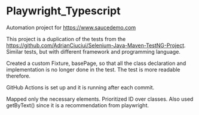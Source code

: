 # Playwright_Typescript

Automation project for https://www.saucedemo.com

This project is a duplication of the tests from the https://github.com/AdrianCiuciui/Selenium-Java-Maven-TestNG-Project. 
Similar tests, but with different framework and programming language.

Created a custom Fixture, basePage, so that all the class declaration and implementation is no longer done in the test. The test is more readable therefore.

GitHub Actions is set up and it is running after each commit.

Mapped only the necessary elements. Prioritized ID over classes. Also used getByText() since it is a recommendation from playwright.
